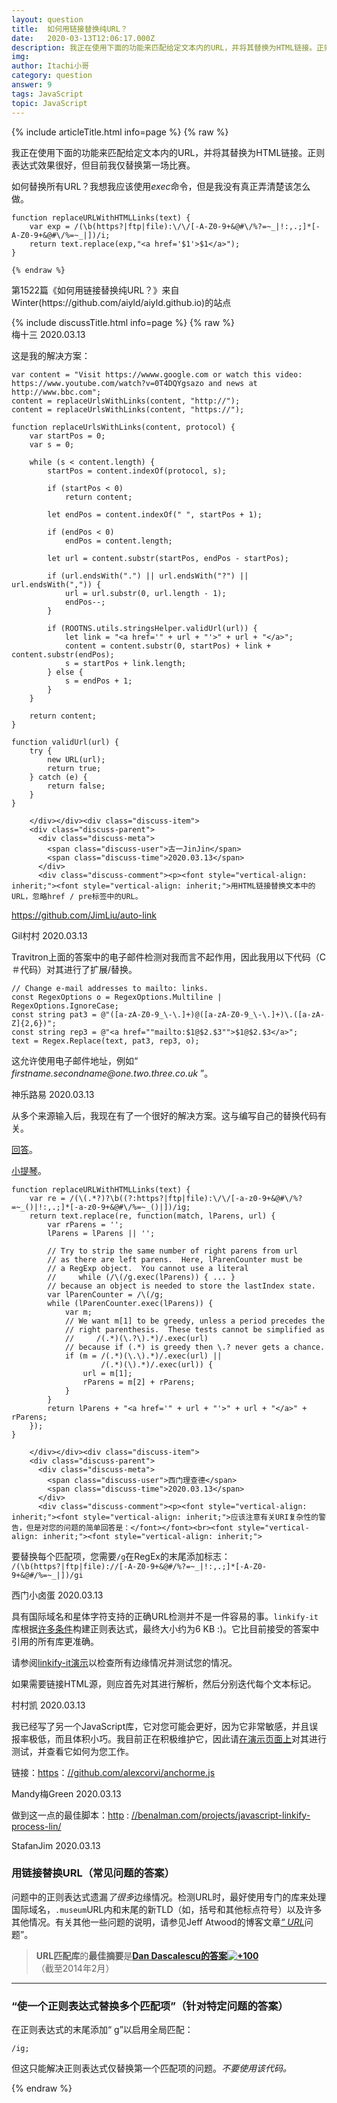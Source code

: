 ```yaml
---
layout: question
title:  如何用链接替换纯URL？
date:   2020-03-13T12:06:17.000Z
description: 我正在使用下面的功能来匹配给定文本内的URL，并将其替换为HTML链接。正则表达式效果很好，但目前我仅替换第一场比赛。如何替换所有URL？我想我应该使...
img: 
author: Itachi小哥
category: question
answer: 9
tags: JavaScript
topic: JavaScript
---
```

<div class="article-root">
  <div class="article">
    {% include articleTitle.html info=page %}
    {% raw %}
    <div class="article-content"><p><font style="vertical-align: inherit;"><font style="vertical-align: inherit;">我正在使用下面的功能来匹配给定文本内的URL，并将其替换为HTML链接。</font><font style="vertical-align: inherit;">正则表达式效果很好，但目前我仅替换第一场比赛。</font></font></p>

<p><font style="vertical-align: inherit;"><font style="vertical-align: inherit;">如何替换所有URL？</font><font style="vertical-align: inherit;">我想我应该使用</font></font><em><font style="vertical-align: inherit;"><font style="vertical-align: inherit;">exec</font></font></em><font style="vertical-align: inherit;"><font style="vertical-align: inherit;">命令，但是我没有真正弄清楚该怎么做。</font></font></p>

<pre><code>function replaceURLWithHTMLLinks(text) {<font></font>
    var exp = /(\b(https?|ftp|file):\/\/[-A-Z0-9+&amp;@#\/%?=~_|!:,.;]*[-A-Z0-9+&amp;@#\/%=~_|])/i;<font></font>
    return text.replace(exp,"&lt;a href='$1'&gt;$1&lt;/a&gt;"); <font></font>
}<font></font>
</code></pre></div>
    {% endraw %}
  </div>
  <p class="winter_mark">第1522篇《如何用链接替换纯URL？》来自Winter(https://github.com/aiyld/aiyld.github.io)的站点</p>
  <div class="discuss-wrapper">
    {% include discussTitle.html info=page %}
    {% raw %}
    <div class="discuss-item">
        <div class="discuss-parent">
          <div class="discuss-meta">
            <span class="discuss-user">梅十三</span>
            <span class="discuss-time">2020.03.13</span>
          </div>
          <div class="discuss-comment"><p><font style="vertical-align: inherit;"><font style="vertical-align: inherit;">这是我的解决方案：</font></font></p>

<pre><code>var content = "Visit https://wwww.google.com or watch this video: https://www.youtube.com/watch?v=0T4DQYgsazo and news at http://www.bbc.com";<font></font>
content = replaceUrlsWithLinks(content, "http://");<font></font>
content = replaceUrlsWithLinks(content, "https://");<font></font>
<font></font>
function replaceUrlsWithLinks(content, protocol) {<font></font>
    var startPos = 0;<font></font>
    var s = 0;<font></font>
<font></font>
    while (s &lt; content.length) {<font></font>
        startPos = content.indexOf(protocol, s);<font></font>
<font></font>
        if (startPos &lt; 0)<font></font>
            return content;<font></font>
<font></font>
        let endPos = content.indexOf(" ", startPos + 1);<font></font>
<font></font>
        if (endPos &lt; 0)<font></font>
            endPos = content.length;<font></font>
<font></font>
        let url = content.substr(startPos, endPos - startPos);<font></font>
<font></font>
        if (url.endsWith(".") || url.endsWith("?") || url.endsWith(",")) {<font></font>
            url = url.substr(0, url.length - 1);<font></font>
            endPos--;<font></font>
        }<font></font>
<font></font>
        if (ROOTNS.utils.stringsHelper.validUrl(url)) {<font></font>
            let link = "&lt;a href='" + url + "'&gt;" + url + "&lt;/a&gt;";<font></font>
            content = content.substr(0, startPos) + link + content.substr(endPos);<font></font>
            s = startPos + link.length;<font></font>
        } else {<font></font>
            s = endPos + 1;<font></font>
        }<font></font>
    }<font></font>
<font></font>
    return content;<font></font>
}<font></font>
<font></font>
function validUrl(url) {<font></font>
    try {<font></font>
        new URL(url);<font></font>
        return true;<font></font>
    } catch (e) {<font></font>
        return false;<font></font>
    }<font></font>
}<font></font>
</code></pre></div>
        </div></div><div class="discuss-item">
        <div class="discuss-parent">
          <div class="discuss-meta">
            <span class="discuss-user">古一JinJin</span>
            <span class="discuss-time">2020.03.13</span>
          </div>
          <div class="discuss-comment"><p><font style="vertical-align: inherit;"><font style="vertical-align: inherit;">用HTML链接替换文本中的URL，忽略href / pre标签中的URL。 
</font></font><a href="https://github.com/JimLiu/auto-link" rel="nofollow"><font style="vertical-align: inherit;"><font style="vertical-align: inherit;">https://github.com/JimLiu/auto-link</font></font></a></p></div>
        </div></div><div class="discuss-item">
        <div class="discuss-parent">
          <div class="discuss-meta">
            <span class="discuss-user">Gil村村</span>
            <span class="discuss-time">2020.03.13</span>
          </div>
          <div class="discuss-comment"><p><font style="vertical-align: inherit;"><font style="vertical-align: inherit;">Travitron上面的答案中的电子邮件检测对我而言不起作用，因此我用以下代码（C＃代码）对其进行了扩展/替换。</font></font></p>

<pre><code>// Change e-mail addresses to mailto: links.<font></font>
const RegexOptions o = RegexOptions.Multiline | RegexOptions.IgnoreCase;<font></font>
const string pat3 = @"([a-zA-Z0-9_\-\.]+)@([a-zA-Z0-9_\-\.]+)\.([a-zA-Z]{2,6})";<font></font>
const string rep3 = @"&lt;a href=""mailto:$1@$2.$3""&gt;$1@$2.$3&lt;/a&gt;";<font></font>
text = Regex.Replace(text, pat3, rep3, o);<font></font>
</code></pre>

<p><font style="vertical-align: inherit;"><font style="vertical-align: inherit;">这允许使用电子邮件地址，例如“ </font></font><em><font style="vertical-align: inherit;"><font style="vertical-align: inherit;">firstname.secondname@one.two.three.co.uk</font></font></em><font style="vertical-align: inherit;"><font style="vertical-align: inherit;"> ”。</font></font></p></div>
        </div></div><div class="discuss-item">
        <div class="discuss-parent">
          <div class="discuss-meta">
            <span class="discuss-user">神乐路易</span>
            <span class="discuss-time">2020.03.13</span>
          </div>
          <div class="discuss-comment"><p><font style="vertical-align: inherit;"><font style="vertical-align: inherit;">从多个来源输入后，我现在有了一个很好的解决方案。</font><font style="vertical-align: inherit;">这与编写自己的替换代码有关。</font></font></p>

<p><a href="https://stackoverflow.com/a/19708150/1153319"><font style="vertical-align: inherit;"><font style="vertical-align: inherit;">回答</font></font></a><font style="vertical-align: inherit;"><font style="vertical-align: inherit;">。</font></font></p>

<p><a href="http://jsfiddle.net/EwzcD/1/" rel="nofollow noreferrer"><font style="vertical-align: inherit;"><font style="vertical-align: inherit;">小提琴</font></font></a><font style="vertical-align: inherit;"><font style="vertical-align: inherit;">。</font></font></p>

<pre><code>function replaceURLWithHTMLLinks(text) {<font></font>
    var re = /(\(.*?)?\b((?:https?|ftp|file):\/\/[-a-z0-9+&amp;@#\/%?=~_()|!:,.;]*[-a-z0-9+&amp;@#\/%=~_()|])/ig;<font></font>
    return text.replace(re, function(match, lParens, url) {<font></font>
        var rParens = '';<font></font>
        lParens = lParens || '';<font></font>
<font></font>
        // Try to strip the same number of right parens from url<font></font>
        // as there are left parens.  Here, lParenCounter must be<font></font>
        // a RegExp object.  You cannot use a literal<font></font>
        //     while (/\(/g.exec(lParens)) { ... }<font></font>
        // because an object is needed to store the lastIndex state.<font></font>
        var lParenCounter = /\(/g;<font></font>
        while (lParenCounter.exec(lParens)) {<font></font>
            var m;<font></font>
            // We want m[1] to be greedy, unless a period precedes the<font></font>
            // right parenthesis.  These tests cannot be simplified as<font></font>
            //     /(.*)(\.?\).*)/.exec(url)<font></font>
            // because if (.*) is greedy then \.? never gets a chance.<font></font>
            if (m = /(.*)(\.\).*)/.exec(url) ||<font></font>
                    /(.*)(\).*)/.exec(url)) {<font></font>
                url = m[1];<font></font>
                rParens = m[2] + rParens;<font></font>
            }<font></font>
        }<font></font>
        return lParens + "&lt;a href='" + url + "'&gt;" + url + "&lt;/a&gt;" + rParens;<font></font>
    });<font></font>
}<font></font>
</code></pre></div>
        </div></div><div class="discuss-item">
        <div class="discuss-parent">
          <div class="discuss-meta">
            <span class="discuss-user">西门理查德</span>
            <span class="discuss-time">2020.03.13</span>
          </div>
          <div class="discuss-comment"><p><font style="vertical-align: inherit;"><font style="vertical-align: inherit;">应该注意有关URI复杂性的警告，但是对您的问题的简单回答是：</font></font><br><font style="vertical-align: inherit;"><font style="vertical-align: inherit;">
要替换每个匹配项，您需要</font></font><code>/g</code><font style="vertical-align: inherit;"><font style="vertical-align: inherit;">在RegEx的末尾</font><font style="vertical-align: inherit;">添加</font><font style="vertical-align: inherit;">标志：</font></font><br>
<code>/(\b(https?|ftp|file):\/\/[-A-Z0-9+&amp;@#\/%?=~_|!:,.;]*[-A-Z0-9+&amp;@#\/%=~_|])/gi</code></p></div>
        </div></div><div class="discuss-item">
        <div class="discuss-parent">
          <div class="discuss-meta">
            <span class="discuss-user">西门小卤蛋</span>
            <span class="discuss-time">2020.03.13</span>
          </div>
          <div class="discuss-comment"><p><font style="vertical-align: inherit;"><font style="vertical-align: inherit;">具有国际域名和星体字符支持的正确URL检测并不是一件容易的事。</font></font><code>linkify-it</code><font style="vertical-align: inherit;"><font style="vertical-align: inherit;">库根据</font></font><a href="https://github.com/markdown-it/linkify-it/blob/master/lib/re.js" rel="nofollow"><font style="vertical-align: inherit;"><font style="vertical-align: inherit;">许多条件</font></font></a><font style="vertical-align: inherit;"><font style="vertical-align: inherit;">构建正则表达式</font><font style="vertical-align: inherit;">，最终大小约为6 KB :)。</font><font style="vertical-align: inherit;">它比目前接受的答案中引用的所有库更准确。</font></font></p>

<p><font style="vertical-align: inherit;"><font style="vertical-align: inherit;">请参阅</font></font><a href="http://markdown-it.github.io/linkify-it/" rel="nofollow"><font style="vertical-align: inherit;"><font style="vertical-align: inherit;">linkify-it演示</font></font></a><font style="vertical-align: inherit;"><font style="vertical-align: inherit;">以检查所有边缘情况并测试您的情况。</font></font></p>

<p><font style="vertical-align: inherit;"><font style="vertical-align: inherit;">如果需要链接HTML源，则应首先对其进行解析，然后分别迭代每个文本标记。</font></font></p></div>
        </div></div><div class="discuss-item">
        <div class="discuss-parent">
          <div class="discuss-meta">
            <span class="discuss-user">村村凯</span>
            <span class="discuss-time">2020.03.13</span>
          </div>
          <div class="discuss-comment"><p><font style="vertical-align: inherit;"><font style="vertical-align: inherit;">我已经写了另一个JavaScript库，它对您可能会更好，因为它非常敏感，并且误报率极低，而且体积小巧。</font><font style="vertical-align: inherit;">我目前正在积极维护它，因此请</font></font><a href="http://alexcorvi.github.io/anchorme.js/" rel="nofollow noreferrer"><font style="vertical-align: inherit;"><font style="vertical-align: inherit;">在演示页面上</font></font></a><font style="vertical-align: inherit;"><font style="vertical-align: inherit;">对其进行测试，</font><font style="vertical-align: inherit;">并查看它如何为您工作。</font></font></p>

<p><font style="vertical-align: inherit;"><font style="vertical-align: inherit;">链接：</font><a href="https://github.com/alexcorvi/anchorme.js" rel="nofollow noreferrer"><font style="vertical-align: inherit;">https</font></a><font style="vertical-align: inherit;">：</font></font><a href="https://github.com/alexcorvi/anchorme.js" rel="nofollow noreferrer"><font style="vertical-align: inherit;"><font style="vertical-align: inherit;">//github.com/alexcorvi/anchorme.js</font></font></a></p></div>
        </div></div><div class="discuss-item">
        <div class="discuss-parent">
          <div class="discuss-meta">
            <span class="discuss-user">Mandy梅Green</span>
            <span class="discuss-time">2020.03.13</span>
          </div>
          <div class="discuss-comment"><p><font style="vertical-align: inherit;"><font style="vertical-align: inherit;">做到这一点的最佳脚本：</font><a href="http://benalman.com/projects/javascript-linkify-process-lin/" rel="noreferrer"><font style="vertical-align: inherit;">http</font></a><font style="vertical-align: inherit;"> :
 </font></font><a href="http://benalman.com/projects/javascript-linkify-process-lin/" rel="noreferrer"><font style="vertical-align: inherit;"><font style="vertical-align: inherit;">//benalman.com/projects/javascript-linkify-process-lin/</font></font></a></p></div>
        </div></div><div class="discuss-item">
        <div class="discuss-parent">
          <div class="discuss-meta">
            <span class="discuss-user">StafanJim</span>
            <span class="discuss-time">2020.03.13</span>
          </div>
          <div class="discuss-comment"><h3><font style="vertical-align: inherit;"><font style="vertical-align: inherit;">用链接替换URL（常见问题的答案）</font></font></h3>

<p><font style="vertical-align: inherit;"><font style="vertical-align: inherit;">问题中的正则表达式遗漏</font></font><em><font style="vertical-align: inherit;"><font style="vertical-align: inherit;">了很多</font></font></em><font style="vertical-align: inherit;"><font style="vertical-align: inherit;">边缘情况。</font><font style="vertical-align: inherit;">检测URL时，最好使用专门的库来处理国际域名，</font></font><code>.museum</code><font style="vertical-align: inherit;"><font style="vertical-align: inherit;">URL内和末尾的</font><font style="vertical-align: inherit;">新TLD（如</font><font style="vertical-align: inherit;">，括号和其他标点符号）以及许多其他情况。</font><font style="vertical-align: inherit;">有关</font><font style="vertical-align: inherit;">其他一些问题的说明，</font><font style="vertical-align: inherit;">请参见Jeff Atwood的博客文章</font></font><em><a href="http://www.codinghorror.com/blog/2008/10/the-problem-with-urls.html" rel="noreferrer"><font style="vertical-align: inherit;"><font style="vertical-align: inherit;">“ URL</font></font></a></em><font style="vertical-align: inherit;"><font style="vertical-align: inherit;">问题”。</font></font></p>

<blockquote>
  <p><font style="vertical-align: inherit;"></font><strong><font style="vertical-align: inherit;"><font style="vertical-align: inherit;">URL匹配库</font></font></strong><font style="vertical-align: inherit;"><font style="vertical-align: inherit;">的</font><strong><font style="vertical-align: inherit;">最佳摘要</font></strong><font style="vertical-align: inherit;">是</font></font><strong><a href="https://stackoverflow.com/questions/37684/how-to-replace-plain-urls-with-links#21925491"><font style="vertical-align: inherit;"><font style="vertical-align: inherit;">Dan Dascalescu的答案</font></font><img src="https://i.stack.imgur.com/AhNsx.png" alt="+100"></a></strong><br><font style="vertical-align: inherit;"><font style="vertical-align: inherit;"> 
  （截至2014年2月）</font></font></p>
</blockquote>

<hr>

<h3><font style="vertical-align: inherit;"><font style="vertical-align: inherit;">“使一个正则表达式替换多个匹配项”（针对特定问题的答案）</font></font></h3>

<p><font style="vertical-align: inherit;"><font style="vertical-align: inherit;">在正则表达式的末尾添加“ g”以启用全局匹配：</font></font></p>

<pre><code>/ig;
</code></pre>

<p><font style="vertical-align: inherit;"><font style="vertical-align: inherit;">但这只能解决正则表达式仅替换第一个匹配项的问题。</font></font><em><font style="vertical-align: inherit;"><font style="vertical-align: inherit;">不要使用该代码。</font></font></em></p></div>
        </div></div>
    {% endraw %}
  </div>
<div>
